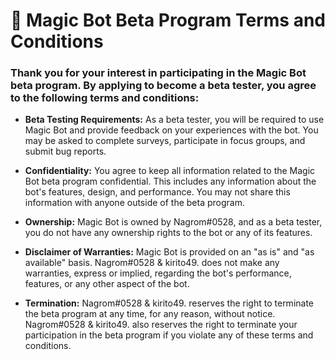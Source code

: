 # 🤖 Magic Bot Beta Program Terms and Conditions


### Thank you for your interest in participating in the Magic Bot beta program. By applying to become a beta tester, you agree to the following terms and conditions:

- **Beta Testing Requirements:** As a beta tester, you will be required to use Magic Bot and provide feedback on your experiences with the bot. You may be asked to complete surveys, participate in focus groups, and submit bug reports.

- **Confidentiality:** You agree to keep all information related to the Magic Bot beta program confidential. This includes any information about the bot's features, design, and performance. You may not share this information with anyone outside of the beta program.

- **Ownership:** Magic Bot is owned by Nagrom#0528, and as a beta tester, you do not have any ownership rights to the bot or any of its features.

- **Disclaimer of Warranties:** Magic Bot is provided on an "as is" and "as available" basis. Nagrom#0528 & kirito49. does not make any warranties, express or implied, regarding the bot's performance, features, or any other aspect of the bot.

- **Termination:** Nagrom#0528 & kirito49. reserves the right to terminate the beta program at any time, for any reason, without notice. Nagrom#0528 & kirito49. also reserves the right to terminate your participation in the beta program if you violate any of these terms and conditions.
